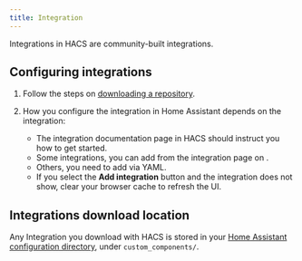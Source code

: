 ```yaml
---
title: Integration
---
```


Integrations in HACS are community-built integrations.

## Configuring integrations

1. Follow the steps on [downloading a repository](/docs/use/download_repository.md).
2. How you configure the integration in Home Assistant depends on the integration:

    - The integration documentation page in HACS should instruct you how to get started.
    - Some integrations, you can add from the integration page on <!-- hacs:my integrations title="**{{coreui('panel.config')}}** > **{{coreui('ui.panel.config.dashboard.devices.main')}}**" -->.
    - Others, you need to add via YAML.
    - If you select the **Add integration** button and the integration does not show, clear your browser cache to refresh the UI.


## Integrations download location

Any Integration you download with HACS is stored in your [Home Assistant configuration directory](https://www.home-assistant.io/docs/configuration/#to-find-the-configuration-directory), under `custom_components/`.
